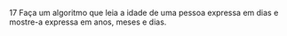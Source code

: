 17 Faça um algoritmo que leia a idade de uma pessoa expressa em dias e mostre-a expressa em anos, meses e dias.